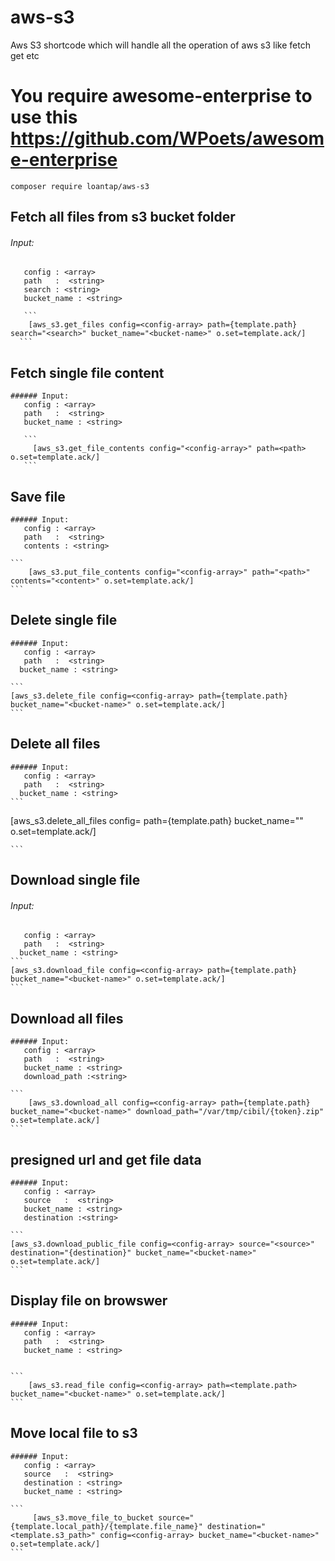 
# aws-s3
Aws S3 shortcode which will handle all the operation of aws s3 like fetch get etc 

# You require awesome-enterprise to use this https://github.com/WPoets/awesome-enterprise 
``` composer require loantap/aws-s3 ```

## Fetch all files from s3 bucket folder
	
   ###### Input:
	   config : <array>
	   path   :  <string>
	   search : <string>
	   bucket_name : <string>

	   ```
		[aws_s3.get_files config=<config-array> path={template.path} search="<search>" bucket_name="<bucket-name>" o.set=template.ack/]
	  ```
## Fetch single file content
	
	###### Input:
	   config : <array>
	   path   :  <string>
	   bucket_name : <string>

	   ```
	   	 [aws_s3.get_file_contents config="<config-array>" path=<path>  o.set=template.ack/]
	   ```
## Save file
	
	###### Input:
	   config : <array>
	   path   :  <string>
	   contents : <string>

	```
		[aws_s3.put_file_contents config="<config-array>" path="<path>" contents="<content>" o.set=template.ack/]
	```
## Delete single file
	
	###### Input:
	   config : <array>
	   path   :  <string>
	  bucket_name : <string>

	```
	[aws_s3.delete_file config=<config-array> path={template.path} bucket_name="<bucket-name>" o.set=template.ack/]	
	```

## Delete all files
	
	###### Input:
	   config : <array>
	   path   :  <string>
	  bucket_name : <string>
	```
  [aws_s3.delete_all_files config=<config-array> path={template.path} bucket_name="<bucket-name>" o.set=template.ack/]
  
	```

## Download single file
	
  ###### Input:
	   config : <array>
	   path   :  <string>
	  bucket_name : <string>
	```	
  	[aws_s3.download_file config=<config-array> path={template.path} bucket_name="<bucket-name>" o.set=template.ack/] 
    ```

 ## Download all files 

 	###### Input:
	   config : <array>
	   path   :  <string>
	   bucket_name : <string>
	   download_path :<string>

 	```
 		[aws_s3.download_all config=<config-array> path={template.path} bucket_name="<bucket-name>" download_path="/var/tmp/cibil/{token}.zip" o.set=template.ack/] 
 	```

 ## presigned url and get file data

 	###### Input:
	   config : <array>
	   source   :  <string>
	   bucket_name : <string>
	   destination :<string>

 	```
 	[aws_s3.download_public_file config=<config-array> source="<source>" destination="{destination}" bucket_name="<bucket-name>" o.set=template.ack/]
 	```

 ## Display file on browswer 

 	###### Input:
	   config : <array>
	   path   :  <string>
	   bucket_name : <string>
	  
 	
 	```
 		[aws_s3.read_file config=<config-array> path=<template.path> bucket_name="<bucket-name>" o.set=template.ack/] 
 	```

 ## Move local file to s3

 	###### Input:
	   config : <array>
	   source   :  <string>
	   destination : <string>
	   bucket_name : <string>

 	```
 		 [aws_s3.move_file_to_bucket source="{template.local_path}/{template.file_name}" destination="<template.s3_path>" config=<config-array> bucket_name="<bucket-name>" o.set=template.ack/]
 	```